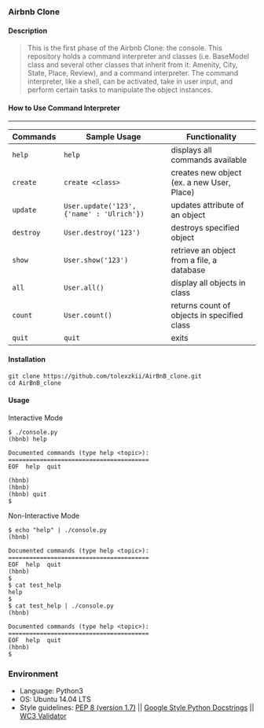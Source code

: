### Airbnb Clone

#### Description
> This is the first phase of the Airbnb Clone: the console.
> This repository holds a command interpreter and classes (i.e. BaseModel class
> and several other classes that inherit from it: Amenity, City, State, Place,
> Review), and a command interpreter. The command interpreter, like a shell,
> can be activated, take in user input, and perform certain tasks
> to manipulate the object instances.

#### How to Use Command Interpreter
---
| Commands  | Sample Usage                              | Functionality                              |
| --------- |-------------------------------------------| ------------------------------------------ |
| `help`    | `help`                                    | displays all commands available            |
| `create`  | `create <class>`                          | creates new object (ex. a new User, Place) |
| `update`  | `User.update('123', {'name' : 'Ulrich'})` | updates attribute of an object             |
| `destroy` | `User.destroy('123')`                     | destroys specified object                  |
| `show`    | `User.show('123')`                        | retrieve an object from a file, a database |
| `all`     | `User.all()`                              | display all objects in class               |
| `count`   | `User.count()`                            | returns count of objects in specified class|
| `quit`    | `quit`                                    | exits                                      |

#### Installation
```
git clone https://github.com/tolexzkii/AirBnB_clone.git
cd AirBnB_clone
```
#### Usage
Interactive Mode
```
$ ./console.py
(hbnb) help

Documented commands (type help <topic>):
========================================
EOF  help  quit

(hbnb)
(hbnb)
(hbnb) quit
$
```
Non-Interactive Mode
```
$ echo "help" | ./console.py
(hbnb)

Documented commands (type help <topic>):
========================================
EOF  help  quit
(hbnb)
$
$ cat test_help
help
$
$ cat test_help | ./console.py
(hbnb)

Documented commands (type help <topic>):
========================================
EOF  help  quit
(hbnb)
$
```

### Environment
* Language: Python3
* OS: Ubuntu 14.04 LTS
* Style guidelines: [PEP 8 (version 1.7)](https://www.python.org/dev/peps/pep-0008/) \|| [Google Style Python Docstrings](http://sphinxcontrib-napoleon.readthedocs.io/en/l\atest/example_google.html) || [WC3 Validator](https://github.com/holbertonschool/W3C-Validator)
